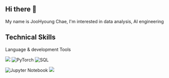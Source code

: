 ## Hi there 👋

My name is JooHyoung Chae, I'm interested in data analysis, AI engineering 

Technical Skills 
---
Language & development Tools



<img src="https://img.shields.io/badge/Python-3776AB?style=flat-square&logo=Python&logoColor=white"/> <img src="https://img.shields.io/badge/PyTorch-red?logo=pytorch&logoColor=white&style=flat-square" alt="PyTorch"/> <img src="https://img.shields.io/badge/SQL-blue?logo=mysql&logoColor=white&style=flat-square" alt="SQL"/> 


<img src="https://img.shields.io/badge/Jupyter-orange?logo=jupyter&logoColor=white&style=flat-square" alt="Jupyter Notebook"/> <img src="https://img.shields.io/badge/Visual Studio Code-007ACC?style=flat-square&logo=Visual Studio Code&logoColor=white"/>








